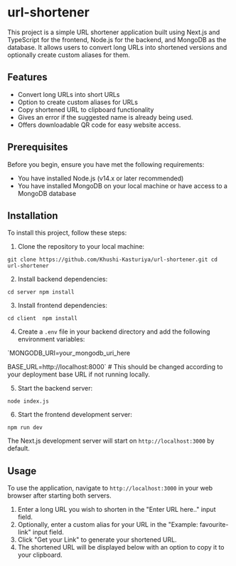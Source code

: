 # url-shortener

This project is a simple URL shortener application built using Next.js and TypeScript for the frontend, Node.js for the backend, and MongoDB as the database. It allows users to convert long URLs into shortened versions and optionally create custom aliases for them.

## Features

- Convert long URLs into short URLs
- Option to create custom aliases for URLs
- Copy shortened URL to clipboard functionality
- Gives an error if the suggested name is already being used.
- Offers downloadable QR code for easy website access.

## Prerequisites

Before you begin, ensure you have met the following requirements:

- You have installed Node.js (v14.x or later recommended)
- You have installed MongoDB on your local machine or have access to a MongoDB database

## Installation

To install this project, follow these steps:

1. Clone the repository to your local machine:

`git clone https://github.com/Khushi-Kasturiya/url-shortener.git
cd url-shortener`

2. Install backend dependencies:

`cd server
npm install`

3. Install frontend dependencies:

`cd client 
npm install`

4. Create a `.env` file in your backend directory and add the following environment variables:

`MONGODB_URI=your_mongodb_uri_here

BASE_URL=http://localhost:8000` # This should be changed according to your deployment base URL if not running locally.


5. Start the backend server:

`node index.js`


6. Start the frontend development server:

`npm run dev `


The Next.js development server will start on `http://localhost:3000` by default.

## Usage

To use the application, navigate to `http://localhost:3000` in your web browser after starting both servers.

1. Enter a long URL you wish to shorten in the "Enter URL here.." input field.
2. Optionally, enter a custom alias for your URL in the "Example: favourite-link" input field.
3. Click "Get your Link" to generate your shortened URL.
4. The shortened URL will be displayed below with an option to copy it to your clipboard.


